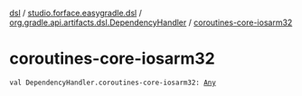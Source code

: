 [dsl](../../index.md) / [studio.forface.easygradle.dsl](../index.md) / [org.gradle.api.artifacts.dsl.DependencyHandler](index.md) / [coroutines-core-iosarm32](./coroutines-core-iosarm32.md)

# coroutines-core-iosarm32

`val DependencyHandler.coroutines-core-iosarm32: `[`Any`](https://kotlinlang.org/api/latest/jvm/stdlib/kotlin/-any/index.html)